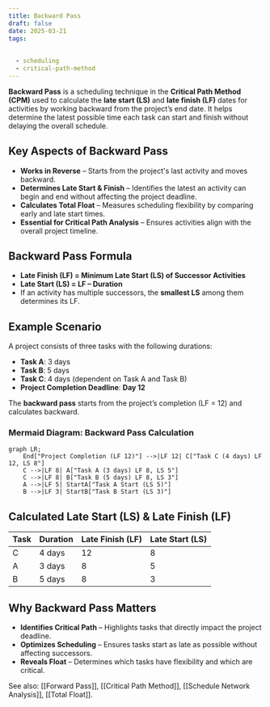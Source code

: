 ```yaml
---
title: Backward Pass
draft: false
date: 2025-03-21
tags:
  
  
  - scheduling
  - critical-path-method
---
```


**Backward Pass** is a scheduling technique in the **Critical Path Method (CPM)** used to calculate the **late start (LS)** and **late finish (LF)** dates for activities by working backward from the project’s end date. It helps determine the latest possible time each task can start and finish without delaying the overall schedule.

## Key Aspects of Backward Pass
- **Works in Reverse** – Starts from the project's last activity and moves backward.
- **Determines Late Start & Finish** – Identifies the latest an activity can begin and end without affecting the project deadline.
- **Calculates Total Float** – Measures scheduling flexibility by comparing early and late start times.
- **Essential for Critical Path Analysis** – Ensures activities align with the overall project timeline.

## Backward Pass Formula
- **Late Finish (LF) = Minimum Late Start (LS) of Successor Activities**
- **Late Start (LS) = LF – Duration**
- If an activity has multiple successors, the **smallest LS** among them determines its LF.

## Example Scenario

A project consists of three tasks with the following durations:
- **Task A**: 3 days
- **Task B**: 5 days
- **Task C**: 4 days (dependent on Task A and Task B)
- **Project Completion Deadline**: **Day 12**

The **backward pass** starts from the project’s completion (LF = 12) and calculates backward.


### **Mermaid Diagram: Backward Pass Calculation**
```mermaid
graph LR;
    End["Project Completion (LF 12)"] -->|LF 12| C["Task C (4 days) LF 12, LS 8"]
    C -->|LF 8| A["Task A (3 days) LF 8, LS 5"]
    C -->|LF 8| B["Task B (5 days) LF 8, LS 3"]
    A -->|LF 5| StartA["Task A Start (LS 5)"]
    B -->|LF 3| StartB["Task B Start (LS 3)"]
```

## Calculated Late Start (LS) & Late Finish (LF)

| Task | Duration | Late Finish (LF) | Late Start (LS) |
|------|---------|-----------------|-----------------|
| C    | 4 days  | 12              | 8               |
| A    | 3 days  | 8               | 5               |
| B    | 5 days  | 8               | 3               |

## Why Backward Pass Matters

- **Identifies Critical Path** – Highlights tasks that directly impact the project deadline.
- **Optimizes Scheduling** – Ensures tasks start as late as possible without affecting successors.
- **Reveals Float** – Determines which tasks have flexibility and which are critical.

See also: [[Forward Pass]], [[Critical Path Method]], [[Schedule Network Analysis]], [[Total Float]].